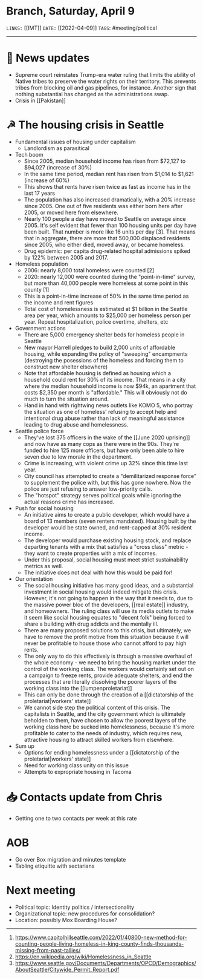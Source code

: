 # Branch, Saturday, April 9
`LINKS:` [[IMT]]
`DATE:` [[2022-04-09]]
`TAGS`: #meeting/political 

---
# 📰 News updates
- Supreme court reinstates Trump-era water ruling that limits the ability of Native tribes to preserve the water rights on their territory. This prevents tribes from blocking oil and gas pipelines, for instance. Another sign that nothing substantial has changed as the administrations swap. 
- Crisis in [[Pakistan]]

# ☭ The housing crisis in Seattle
- Fundamental issues of housing under capitalism
	- Landlordism as parasitical
- Tech boom
	- Since 2005, median household income has risen from $72,127 to $94,027 (increase of 30%)
	- In the same time period, median rent has risen from $1,014 to $1,621 (increase of 60%)
	- This shows that rents have risen twice as fast as income has in the last 17 years
	- The population has also increased dramatically, with a 20% increase since 2005. One out of five residents was either born here after 2005, or moved here from elsewhere. 
	- Nearly 100 people a day have moved to Seattle on average since 2005. It's self evident that fewer than 100 housing units per day have been built. That number is more like 16 units per day [3]. That means that in aggregate, there are more that 500,000 displaced residents since 2005, who either died, moved away, or became homeless. 
	- Drug epidemic: per capita drug-related hospital admissions spiked by 122% between 2005 and 2017. 
- Homeless population
	- 2006: nearly 8,000 total homeless were counted [2]
	- 2020: nearly 12,000 were counted during the "point-in-time" survey, but more than 40,000 people were homeless at some point in this county [1]
	- This is a point-in-time increase of 50% in the same time period as the income and rent figures
	- Total cost of homelessness is estimated at $1 billion in the Seattle area per year, which amounts to $25,000 per homeless person per year. Repeat hospitalization, police overtime, shelters, etc
- Government actions
	- There are 5,000 emergency shelter beds for homeless people in Seattle
	- New mayor Harrell pledges to build 2,000 units of affordable housing, while expanding the policy of "sweeping" encampments (destroying the posessions of the homeless and forcing them to construct new shelter elsewhere)
	- Note that affordable housing is defined as housing which a household could rent for 30% of its income. That means in a city where the median household income is now $94k, an apartment that costs $2,350 per month is "affordable." This will obviously not do much to turn the situation around. 
	- Hand in hand with rightwing news outlets like KOMO 5, who portray the situation as one of homeless' refusing to accept help and intentional drug abuse rather than lack of meaningful assistance leading to drug abuse and homelessness.
- Seattle police force
	- They've lost 375 officers in the wake of the [[June 2020 uprising]] and now have as many cops as there were in the 90s. They're funded to hire 125 more officers, but have only been able to hire seven due to low morale in the department. 
	- Crime is increasing, with violent crime up 32% since this time last year. 
	- City council has attempted to create a "demilitarized response force" to supplement the police with, but this has gone nowhere. Now the police are just refusing to answer low-priority calls. 
	- The "hotspot" strategy serves political goals while ignoring the actual reasons crime has increased. 
- Push for social housing
	- An initiative aims to create a public developer, which would have a board of 13 members (seven renters mandated). Housing built by the developer would be state owned, and rent-capped at 30% resident income. 
	- The developer would purchase existing housing stock, and replace departing tenants with a mix that satisfies a "cross class" metric - they want to create properties with a mix of incomes. 
	- Under this proposal, social housing must meet strict sustainability metrics as well. 
	- The initiative does not deal with how this would be paid for! 
- Our orientation
	- The social housing initiative has many good ideas, and a substantial investment in social housing would indeed mitigate this crisis. However, it's not going to happen in the way that it needs to, due to the massive power bloc of the developers, [[real estate]] industry, and homeowners. The ruling class will use its media outlets to make it seem like social housing equates to "decent folk" being forced to share a building with drug addicts and the mentally ill. 
	- There are many proposed solutions to this crisis, but ultimately, we have to remove the profit motive from this situation because it will never be profitable to house those who cannot afford to pay high rents. 
	- The only way to do this effectively is through a massive overhaul of the whole economy - we need to bring the housing market under the control of the working class. The workers would certainly set out on a campaign to freeze rents, provide adequate shelters, and end the processes that are literally dissolving the poorer layers of the working class into the [[lumpenproletariat]]
	- This can only be done through the creation of a [[dictatorship of the proletariat|workers' state]]
	- We cannot side step the political content of this crisis. The capitalists in Seattle, and the city government which is ultimately beholden to them, have chosen to allow the poorest layers of the working class here be sucked into homelessness, because it's more profitable to cater to the needs of industry, which requires new, attractive housing to attract skilled workers from elsewhere. 
- Sum up
	- Options for ending homelessness under a [[dictatorship of the proletariat|workers' state]]
	- Need for working class unity on this issue
	- Attempts to expropriate housing in Tacoma

# 📥 Contacts update from Chris
- Getting one to two contacts per week at this rate

# AOB
- Go over Box migration and minutes template
- Tabling etiquitte with sectarians

# Next meeting 
- Political topic: Identity politics / intersectionality
- Organizational topic: new procedures for consolidation?
- Location: possibly Mox Boarding House?

---
1. https://www.capitolhillseattle.com/2022/01/40800-new-method-for-counting-people-living-homeless-in-king-county-finds-thousands-missing-from-past-tallies/
2. https://en.wikipedia.org/wiki/Homelessness_in_Seattle
3. https://www.seattle.gov/Documents/Departments/OPCD/Demographics/AboutSeattle/Citywide_Permit_Report.pdf